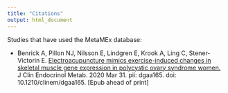 ```yaml
---
title: "Citations"
output: html_document
---
```


Studies that have used the MetaMEx database:

* Benrick A, Pillon NJ, Nilsson E, Lindgren E, Krook A, Ling C, Stener-Victorin E.
[Electroacupuncture mimics exercise-induced changes in skeletal muscle gene expression in polycystic ovary syndrome women.](https://doi.org/10.1210/clinem/dgaa165 "Creative Commons Attribution-NonCommercial 4.0 International") J Clin Endocrinol Metab. 2020 Mar 31. pii: dgaa165. doi: 10.1210/clinem/dgaa165. [Epub ahead of print]

